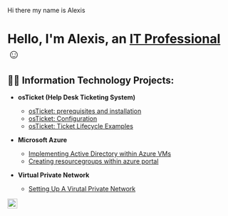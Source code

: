 Hi there my name is Alexis
<h1>Hello, I'm Alexis, an <a href="(https://www.linkedin.com/in/AlexisCalle/)">IT Professional</a>☺</h1>

<h2>👨‍💻 Information Technology Projects:</h2>

- <b>osTicket (Help Desk Ticketing System)</b>
  - [osTicket: prerequisites and installation](https://github.com/AlexisJCalle/osticket-prereqs)
  - [osTicket: Configuration](https://github.com/AlexisJCalle/osTicket-Configuration)
  - [osTicket: Ticket Lifecycle Examples](https://github.com/AlexisJCalle/osTicket-Ticket-Lifecycle-Examples)
- <b>Microsoft Azure</b>
  - [Implementing Active Directory within Azure VMs](https://github.com/AlexisJCalle/Configuring-Active-Directory-within-Azure-VMs)
  - [Creating resourcegroups within azure portal](https://github.com/AlexisJCalle/Network-Security-Groups-NSGs-and-Inspecting-Network-Protocols/blob/main/README.md)

- <b>Virtual Private Network</b>

  - [Setting Up A Virutal Private Network](https://github.com/AlexisJCalle/Setting-up-a-VPN)



[<img align="left" alt="Josh | LinkedIn" width="22px" src="https://cdn.jsdelivr.net/npm/simple-icons@v3/icons/linkedin.svg" />][linkedin]


[linkedin]: https://www.linkedin.com/in/AlexisCalle/
